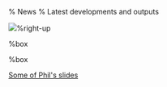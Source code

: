 % News
% Latest developments and outputs

![]($img/icons/news.svg)%right-up


<div class="flex-container">

[](Press)%box

[](Blog/index.md)%box

</div>


[Some of Phil's slides](Slides/slides.php)
